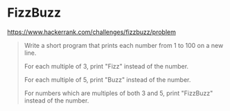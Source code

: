 # FizzBuzz

https://www.hackerrank.com/challenges/fizzbuzz/problem

> Write a short program that prints each number from 1 to 100 on a new line. 
> 
> For each multiple of 3, print "Fizz" instead of the number. 
> 
> For each multiple of 5, print "Buzz" instead of the number. 
> 
> For numbers which are multiples of both 3 and 5, print "FizzBuzz" instead of the number.

